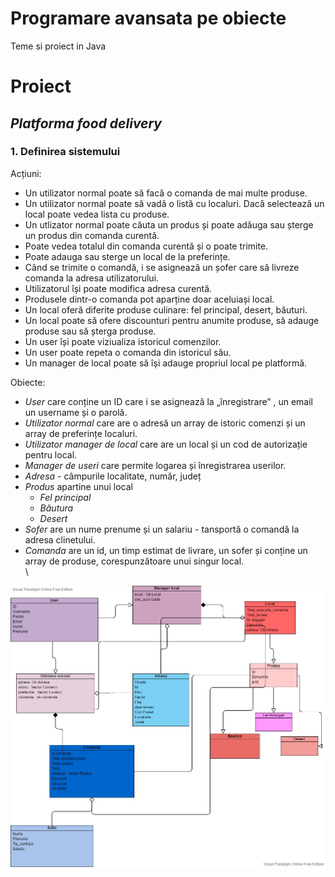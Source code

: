 # Programare avansata pe obiecte
Teme si proiect in Java

# Proiect
## _Platforma food delivery_

### 1. Definirea sistemului
Acțiuni:
* Un utilizator normal poate să facă o comanda de mai multe produse.
* Un utilizator normal poate să vadă o listă cu localuri. Dacă selectează un local poate vedea lista cu produse. 
* Un utlizator normal poate căuta un produs și poate adăuga sau șterge un produs din comanda curentă.
* Poate vedea totalul din comanda curentă și o poate trimite.
* Poate adauga sau sterge un local de la preferințe.
* Când se trimite o comandă, i se asignează un șofer care să livreze comanda la adresa utilizatorului.
* Utilizatorul își poate modifica adresa curentă. 
* Produsele dintr-o comanda pot aparține doar aceluiași local.
* Un local oferă diferite produse culinare: fel principal, desert, băuturi.
* Un local poate să ofere discounturi pentru anumite produse, să adauge produse sau să șterga produse.
* Un user își poate viziualiza istoricul comenzilor.
* Un user poate repeta o comanda din istoricul său.
* Un manager de local poate să își adauge propriul local pe platformă.


Obiecte:
* _User_ care conține un ID care i se asignează la „înregistrare” , un email un username și o parolă.
* _Utilizator normal_ care are o adresă un array de istoric comenzi și un array de preferințe localuri.
* _Utilizator manager de local_ care are un local și un cod de autorizație pentru local. 
* _Manager de useri_ care permite logarea și înregistrarea userilor.
* _Adresa_ - câmpurile localitate, număr, județ
* _Produs_ apartine unui local
  -  _Fel principal_ 
  -   _Băutura_ 
  -   _Desert_
* _Sofer_ are un nume prenume și un salariu - tansportă o comandă la adresa clinetului.
* _Comanda_ are un id, un timp estimat de livrare, un sofer și conține un array de produse, corespunzătoare unui singur local.\
\


![diagrama](https://github.com/iuga-paula/Programare-avanjansata-pe-obiecte/blob/master/Proiect/Diagrama%20Platforma%20Food%20Delivery.jpg)


